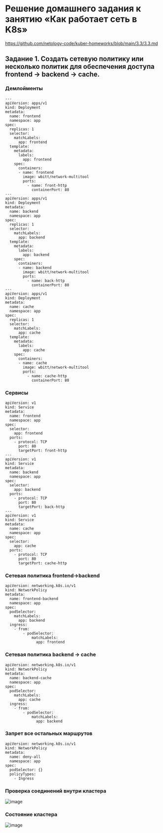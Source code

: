# Решение домашнего задания к занятию «Как работает сеть в K8s»
https://github.com/netology-code/kuber-homeworks/blob/main/3.3/3.3.md
## Задание 1. Создать сетевую политику или несколько политик для обеспечения доступа frontend -> backend -> cache.
### Демлойменты
```
---
apiVersion: apps/v1
kind: Deployment
metadata:
  name: frontend
  namespace: app
spec:
  replicas: 1
  selector:
    matchLabels:
      app: frontend
  template:
    metadata:
      labels:
        app: frontend
    spec:
      containers:
      - name: frontend
        image: wbitt/network-multitool
        ports:
          - name: front-http
            containerPort: 80
---
apiVersion: apps/v1
kind: Deployment
metadata:
  name: backend
  namespace: app
spec:
  replicas: 1
  selector:
    matchLabels:
      app: backend
  template:
    metadata:
      labels:
        app: backend
    spec:
      containers:
      - name: backend
        image: wbitt/network-multitool
        ports:
          - name: back-http
            containerPort: 80
---
apiVersion: apps/v1
kind: Deployment
metadata:
  name: cache
  namespace: app
spec:
  replicas: 1
  selector:
    matchLabels:
      app: cache
  template:
    metadata:
      labels:
        app: cache
    spec:
      containers:
      - name: cache
        image: wbitt/network-multitool
        ports:
          - name: cache-http
            containerPort: 80
```
### Сервисы
```
apiVersion: v1
kind: Service
metadata:
  name: frontend
  namespace: app
spec:
  selector:
    app: frontend
  ports:
    - protocol: TCP
      port: 80
      targetPort: front-http
---
apiVersion: v1
kind: Service
metadata:
  name: backend
  namespace: app
spec:
  selector:
    app: backend
  ports:
    - protocol: TCP
      port: 80
      targetPort: back-http
---
apiVersion: v1
kind: Service
metadata:
  name: cache
  namespace: app
spec:
  selector:
    app: cache
  ports:
    - protocol: TCP
      port: 80
      targetPort: cache-http
```
### Сетевая политика frontend->backend
```
apiVersion: networking.k8s.io/v1
kind: NetworkPolicy
metadata:
  name: frontend-backend
  namespace: app
spec:
  podSelector:
    matchLabels:
      app: backend
  ingress:
    - from:
        - podSelector:
            matchLabels:
              app: frontend
```

### Сетевая политика backend -> cache
```
apiVersion: networking.k8s.io/v1
kind: NetworkPolicy
metadata:
  name: backend-cache
  namespace: app
spec:
  podSelector:
    matchLabels:
      app: cache
  ingress:
    - from:
        - podSelector:
            matchLabels:
              app: backend
```

### Запрет все остальных маршрутов
```
apiVersion: networking.k8s.io/v1
kind: NetworkPolicy
metadata:
  name: deny-all
  namespace: app
spec:
  podSelector: {}
  policyTypes:
    - Ingress
```

### Проверка соединений внутри кластера
![image](https://github.com/user-attachments/assets/4112e323-0138-4bb3-8d01-3a3b4325ac8e)

### Состояние кластера
![image](https://github.com/user-attachments/assets/2271e91d-8552-4d79-8601-3ec625913600)


      
